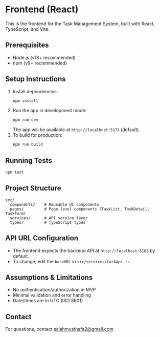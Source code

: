 # Frontend (React)

This is the frontend for the Task Management System, built with React, TypeScript, and Vite.

## Prerequisites
- Node.js (v18+ recommended)
- npm (v9+ recommended)

## Setup Instructions
1. Install dependencies:
   ```sh
   npm install
   ```
2. Run the app in development mode:
   ```sh
   npm run dev
   ```
   The app will be available at `http://localhost:5173` (default).
3. To build for production:
   ```sh
   npm run build
   ```

## Running Tests
```sh
npm test
```

## Project Structure
```
src/
  components/    # Reusable UI components
  pages/         # Page-level components (TaskList, TaskDetail, TaskForm)
  services/      # API service layer
  types/         # TypeScript types
```

## API URL Configuration
- The frontend expects the backend API at `http://localhost:5168` by default.
- To change, edit the `baseURL` in `src/services/taskApi.ts`.

## Assumptions & Limitations
- No authentication/authorization in MVP
- Minimal validation and error handling
- Date/times are in UTC (ISO 8601)

## Contact
For questions, contact salahmusthafa2@gmail.com
